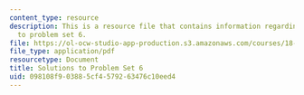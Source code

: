 ```yaml
---
content_type: resource
description: This is a resource file that contains information regarding solutions
  to problem set 6.
file: https://ol-ocw-studio-app-production.s3.amazonaws.com/courses/18-05-introduction-to-probability-and-statistics-spring-2014/098108f903885cf4579263476c10eed4_MIT18_05S14_ps6_solutions.pdf
file_type: application/pdf
resourcetype: Document
title: Solutions to Problem Set 6
uid: 098108f9-0388-5cf4-5792-63476c10eed4
---
```

